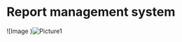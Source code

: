 # Report management system
![Image )![Picture1](https://user-images.githubusercontent.com/81470200/185769585-47b60e0d-3234-49df-a59b-f149b05cbbc3.png)




